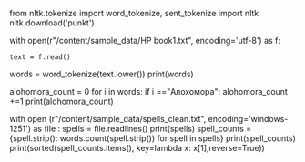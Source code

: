 from nltk.tokenize import word_tokenize, sent_tokenize
import nltk
nltk.download('punkt')

with open(r"/content/sample_data/HP book1.txt", encoding='utf-8') as f:

    text = f.read()
words  = word_tokenize(text.lower())
print(words)

alohomora_count = 0 
for i in words:
  if i =="Алохомора":
    alohomora_count +=1 
print(alohomora_count)

with open (r"/content/sample_data/spells_clean.txt", encoding='windows-1251') as file :
  spells = file.readlines()
print(spells)
spell_counts = {spell.strip(): words.count(spell.strip()) for spell in spells}
print(spell_counts)
print(sorted(spell_counts.items(), key=lambda x: x[1],reverse=True))
